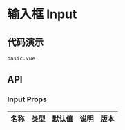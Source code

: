 # 输入框 Input


## 代码演示
```demo
basic.vue
```
## API

### Input Props
| 名称 | 类型 | 默认值 | 说明 | 版本 |
| --- | --- | --- | --- | --- |